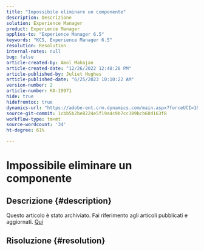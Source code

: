 ```yaml
---
title: "Impossibile eliminare un componente"
description: Descrizione
solution: Experience Manager
product: Experience Manager
applies-to: "Experience Manager 6.5"
keywords: "KCS, Experience Manager 6.5"
resolution: Resolution
internal-notes: null
bug: false
article-created-by: Amol Mahajan
article-created-date: "12/26/2022 12:48:28 PM"
article-published-by: Juliet Hughes
article-published-date: "6/25/2023 10:10:22 AM"
version-number: 2
article-number: KA-19971
hide: true
hidefromtoc: true
dynamics-url: "https://adobe-ent.crm.dynamics.com/main.aspx?forceUCI=1&pagetype=entityrecord&etn=knowledgearticle&id=b5176694-1b85-ed11-81ad-6045bd0067ea"
source-git-commit: 1cbb5b2be8224e5f19a4c9b7cc389bcb60d163f8
workflow-type: tm+mt
source-wordcount: '34'
ht-degree: 61%

---
```


# Impossibile eliminare un componente

## Descrizione {#description}

Questo articolo è stato archiviato. Fai riferimento agli articoli pubblicati e aggiornati. [Qui](https://experienceleague.adobe.com/search.html?lang=it#sort=relevancy)

## Risoluzione {#resolution}


